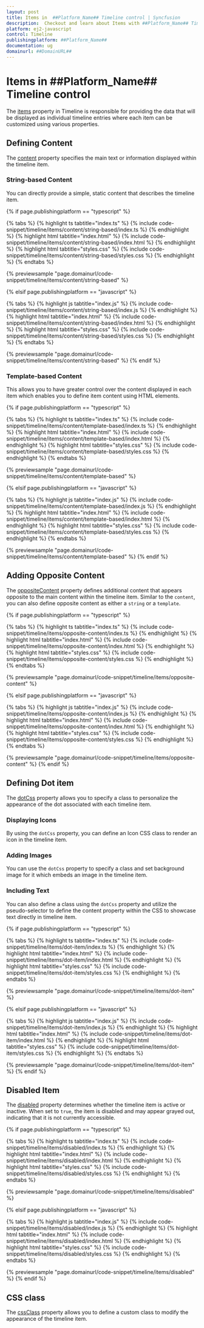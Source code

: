 ```yaml
---
layout: post
title: Items in  ##Platform_Name## Timeline control | Syncfusion
description:  Checkout and learn about Items with ##Platform_Name## Timeline control of Syncfusion Essential JS 2 and more.
platform: ej2-javascript
control: Timeline
publishingplatform: ##Platform_Name##
documentation: ug
domainurl: ##DomainURL##
---
```


# Items in ##Platform_Name## Timeline control

The [items](../api/timeline#items) property in Timeline is responsible for providing the data that will be displayed as individual timeline entries where each item can be customized using various properties.

## Defining Content

The [content](../api/timeline#items#content) property specifies the main text or information displayed within the timeline item.

### String-based Content

You can directly provide a simple, static content that describes the timeline item.

{% if page.publishingplatform == "typescript" %}

{% tabs %}
{% highlight ts tabtitle="index.ts" %}
{% include code-snippet/timeline/items/content/string-based/index.ts %}
{% endhighlight %}
{% highlight html tabtitle="index.html" %}
{% include code-snippet/timeline/items/content/string-based/index.html %}
{% endhighlight %}
{% highlight html tabtitle="styles.css" %}
{% include code-snippet/timeline/items/content/string-based/styles.css %}
{% endhighlight %}
{% endtabs %}

{% previewsample "page.domainurl/code-snippet/timeline/items/content/string-based" %}

{% elsif page.publishingplatform == "javascript" %}

{% tabs %}
{% highlight js tabtitle="index.js" %}
{% include code-snippet/timeline/items/content/string-based/index.js %}
{% endhighlight %}
{% highlight html tabtitle="index.html" %}
{% include code-snippet/timeline/items/content/string-based/index.html %}
{% endhighlight %}
{% highlight html tabtitle="styles.css" %}
{% include code-snippet/timeline/items/content/string-based/styles.css %}
{% endhighlight %}
{% endtabs %}

{% previewsample "page.domainurl/code-snippet/timeline/items/content/string-based" %}
{% endif %}

### Template-based Content

This allows you to have greater control over the content displayed in each item which enables you to define item content using HTML elements.

{% if page.publishingplatform == "typescript" %}

{% tabs %}
{% highlight ts tabtitle="index.ts" %}
{% include code-snippet/timeline/items/content/template-based/index.ts %}
{% endhighlight %}
{% highlight html tabtitle="index.html" %}
{% include code-snippet/timeline/items/content/template-based/index.html %}
{% endhighlight %}
{% highlight html tabtitle="styles.css" %}
{% include code-snippet/timeline/items/content/template-based/styles.css %}
{% endhighlight %}
{% endtabs %}

{% previewsample "page.domainurl/code-snippet/timeline/items/content/template-based" %}

{% elsif page.publishingplatform == "javascript" %}

{% tabs %}
{% highlight js tabtitle="index.js" %}
{% include code-snippet/timeline/items/content/template-based/index.js %}
{% endhighlight %}
{% highlight html tabtitle="index.html" %}
{% include code-snippet/timeline/items/content/template-based/index.html %}
{% endhighlight %}
{% highlight html tabtitle="styles.css" %}
{% include code-snippet/timeline/items/content/template-based/styles.css %}
{% endhighlight %}
{% endtabs %}

{% previewsample "page.domainurl/code-snippet/timeline/items/content/template-based" %}
{% endif %}

## Adding Opposite Content

The [oppositeContent](../api/timeline#items#oppositeContent) property defines additional content that appears opposite to the main content within the timeline item. Similar to the `content`, you can also define opposite content as either a `string` or a `template`.

{% if page.publishingplatform == "typescript" %}

{% tabs %}
{% highlight ts tabtitle="index.ts" %}
{% include code-snippet/timeline/items/opposite-content/index.ts %}
{% endhighlight %}
{% highlight html tabtitle="index.html" %}
{% include code-snippet/timeline/items/opposite-content/index.html %}
{% endhighlight %}
{% highlight html tabtitle="styles.css" %}
{% include code-snippet/timeline/items/opposite-content/styles.css %}
{% endhighlight %}
{% endtabs %}

{% previewsample "page.domainurl/code-snippet/timeline/items/opposite-content" %}

{% elsif page.publishingplatform == "javascript" %}

{% tabs %}
{% highlight js tabtitle="index.js" %}
{% include code-snippet/timeline/items/opposite-content/index.js %}
{% endhighlight %}
{% highlight html tabtitle="index.html" %}
{% include code-snippet/timeline/items/opposite-content/index.html %}
{% endhighlight %}
{% highlight html tabtitle="styles.css" %}
{% include code-snippet/timeline/items/opposite-content/styles.css %}
{% endhighlight %}
{% endtabs %}

{% previewsample "page.domainurl/code-snippet/timeline/items/opposite-content" %}
{% endif %}

## Defining Dot item

The [dotCss](../api/timeline#items#dotCss) property allows you to specify a class to personalize the appearance of the dot associated with each timeline item.

### Displaying Icons

By using the `dotCss` property, you can define an Icon CSS class to render an icon in the timeline item.

### Adding Images

You can use the `dotCss` property to specify a class and set background image for it which embeds an image in the timeline item.

### Including Text

You can also define a class using the `dotCss` property and utilize the pseudo-selector to define the content property within the CSS to showcase text directly in timeline item.

{% if page.publishingplatform == "typescript" %}

{% tabs %}
{% highlight ts tabtitle="index.ts" %}
{% include code-snippet/timeline/items/dot-item/index.ts %}
{% endhighlight %}
{% highlight html tabtitle="index.html" %}
{% include code-snippet/timeline/items/dot-item/index.html %}
{% endhighlight %}
{% highlight html tabtitle="styles.css" %}
{% include code-snippet/timeline/items/dot-item/styles.css %}
{% endhighlight %}
{% endtabs %}

{% previewsample "page.domainurl/code-snippet/timeline/items/dot-item" %}

{% elsif page.publishingplatform == "javascript" %}

{% tabs %}
{% highlight js tabtitle="index.js" %}
{% include code-snippet/timeline/items/dot-item/index.js %}
{% endhighlight %}
{% highlight html tabtitle="index.html" %}
{% include code-snippet/timeline/items/dot-item/index.html %}
{% endhighlight %}
{% highlight html tabtitle="styles.css" %}
{% include code-snippet/timeline/items/dot-item/styles.css %}
{% endhighlight %}
{% endtabs %}

{% previewsample "page.domainurl/code-snippet/timeline/items/dot-item" %}
{% endif %}

## Disabled Item

The [disabled](../api/timeline#items#disabled) property determines whether the timeline item is active or inactive. When set to `true`, the item is disabled and may appear grayed out, indicating that it is not currently accessible.

{% if page.publishingplatform == "typescript" %}

{% tabs %}
{% highlight ts tabtitle="index.ts" %}
{% include code-snippet/timeline/items/disabled/index.ts %}
{% endhighlight %}
{% highlight html tabtitle="index.html" %}
{% include code-snippet/timeline/items/disabled/index.html %}
{% endhighlight %}
{% highlight html tabtitle="styles.css" %}
{% include code-snippet/timeline/items/disabled/styles.css %}
{% endhighlight %}
{% endtabs %}

{% previewsample "page.domainurl/code-snippet/timeline/items/disabled" %}

{% elsif page.publishingplatform == "javascript" %}

{% tabs %}
{% highlight js tabtitle="index.js" %}
{% include code-snippet/timeline/items/disabled/index.js %}
{% endhighlight %}
{% highlight html tabtitle="index.html" %}
{% include code-snippet/timeline/items/disabled/index.html %}
{% endhighlight %}
{% highlight html tabtitle="styles.css" %}
{% include code-snippet/timeline/items/disabled/styles.css %}
{% endhighlight %}
{% endtabs %}

{% previewsample "page.domainurl/code-snippet/timeline/items/disabled" %}
{% endif %}

## CSS class

The [cssClass](../api/timeline#items#cssClass) property allows you to define a custom class to modify the appearance of the timeline item.